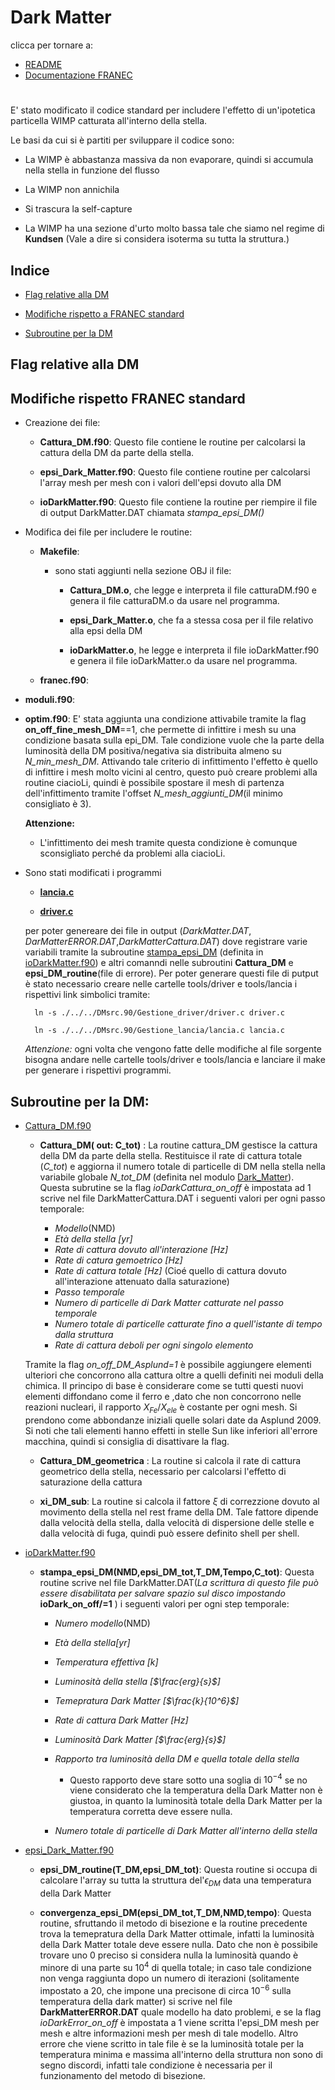 # Dark Matter
clicca per tornare a:
- [README](../../README.md)
- [Documentazione FRANEC](../Documentazione.md)

#
E'  stato modificato il codice standard per includere l'effetto di un'ipotetica particella WIMP catturata all'interno della stella.

Le basi da cui si è partiti per sviluppare il codice sono:

- La WIMP è abbastanza massiva da non evaporare, quindi si accumula nella stella in funzione del flusso

- La WIMP non annichila

- Si trascura la self-capture

- La WIMP ha una sezione d'urto molto bassa tale che siamo nel regime di **Kundsen** (Vale a dire si considera isoterma su tutta la struttura.)

## Indice

- [Flag relative alla DM](#flag-relative-alla-dm)

- [Modifiche rispetto a FRANEC standard](#modifiche-rispetto-franec-standard)

- [Subroutine per la DM](#subroutine-per-la-dm)

## Flag relative alla DM

## Modifiche rispetto FRANEC  standard
- Creazione dei file:

    - **Cattura_DM.f90**: Questo file contiene le routine per calcolarsi la cattura della DM da parte della stella.

    - **epsi_Dark_Matter.f90**: Questo file contiene routine per calcolarsi l'array mesh per mesh con i valori dell'epsi dovuto alla DM

    - **ioDarkMatter.f90**: Questo file contiene la routine per riempire il file di output DarkMatter.DAT chiamata *stampa_epsi_DM()*

- Modifica dei file per includere le routine:

    - **Makefile**: 
        - sono stati aggiunti nella sezione OBJ il file:
            - **Cattura_DM.o**, che legge e interpreta il file catturaDM.f90 e genera il file catturaDM.o da usare nel programma.

            - **epsi_Dark_Matter.o**, che fa a stessa cosa per il file relativo alla epsi della DM

            - **ioDarkMatter.o**, he legge e interpreta il file ioDarkMatter.f90 e genera il file ioDarkMatter.o da usare nel programma.

    - **franec.f90**:

- **moduli.f90**:

- **optim.f90**: E' stata aggiunta una condizione attivabile tramite la flag **on_off_fine_mesh_DM**==1, che permette di infittire i mesh su una condizione basata sulla epi_DM. Tale condizione vuole che la parte della luminosità della DM positiva/negativa sia distribuita almeno su *N_min_mesh_DM*. Attivando tale criterio di infittimento l'effetto è quello di infittire i mesh molto vicini al centro, questo può creare problemi alla routine ciacioLi, quindi è possibile spostare il mesh di partenza dell'infittimento tramite l'offset *N_mesh_aggiunti_DM*(il minimo consigliato è 3).
    
    **Attenzione:**
        
    - L'infittimento dei mesh tramite questa condizione è comunque sconsigliato perché da problemi alla ciacioLi.

- Sono stati modificati i programmi
    - [**lancia.c**](./../../Gestione_lancia/lancia.c)

    - [**driver.c**](./../../Gestione_driver/driver.c)

    per poter genereare dei file in output (*DarkMatter.DAT*, *DarMatterERROR.DAT*,*DarkMatterCattura.DAT*) dove registrare varie variabili tramite la subroutine [stampa_epsi_DM](Subroutine/epsi_Dark_Matter.md) (definita in [ioDarkMatter.f90](./../../ioDarkMatter.f90)) e altri comanndi nelle subroutini **Cattura_DM** e **epsi_DM_routine**(file di errore). Per poter generare questi file di putput è stato necessario creare nelle cartelle tools/driver e tools/lancia i rispettivi link simbolici tramite:
        
        ln -s ./../../DMsrc.90/Gestione_driver/driver.c driver.c

        ln -s ./../../DMsrc.90/Gestione_lancia/lancia.c lancia.c

    *Attenzione:* ogni volta che vengono fatte delle modifiche al file sorgente bisogna andare nelle cartelle tools/driver e tools/lancia e lanciare il make per generare i rispettivi programmi.


## Subroutine per la DM:

- [Cattura_DM.f90](../../Cattura_DM.f90)

    - **Cattura_DM( out: C_tot)** : La routine cattura_DM gestisce la cattura della DM da parte della stella. Restituisce il rate di cattura totale (*C_tot*) e aggiorna il numero totale di particelle di DM nella stella nella variabile globale *N_tot_DM* (definita nel modulo [Dark_Matter](./../../moduli.f90)). Questa subrutine se la flag *ioDarkCattura_on_off* è impostata ad 1 scrive nel file DarkMatterCattura.DAT i seguenti valori per ogni passo temporale:

        - *Modello*(NMD)
        - *Età della stella [yr]*
        - *Rate di cattura dovuto all'interazione [Hz]*
        - *Rate di catura gemoetrico [Hz]*
        - *Rate di cattura totale [Hz]* (Cioé quello di cattura dovuto all'interazione attenuato dalla saturazione)
        - *Passo temporale*
        - *Numero di particelle di Dark Matter catturate nel passo temporale*
        - *Numero totale di particelle catturate fino a quell'istante di tempo dalla struttura*
        - *Rate di cattura deboli per ogni singolo elemento*

    Tramite la flag *on_off_DM_Asplund=1* è possibile aggiungere elementi ulteriori che concorrono alla cattura oltre a quelli definiti nei moduli della chimica. Il principo di base è considerare come se tutti questi nuovi elementi diffondano come il ferro e ,dato che non concorrono nelle reazioni nucleari, il rapporto $X_{Fe}/X_{ele}$ è costante per ogni mesh. Si prendono come abbondanze iniziali quelle solari date da Asplund 2009. Si noti che tali elementi hanno effetti in stelle Sun like inferiori all'errore macchina, quindi si consiglia di disattivare la flag.

    - **Cattura_DM_geometrica** : La routine si calcola il rate di cattura geometrico della stella, necessario per calcolarsi l'effetto di saturazione della cattura

    - **xi_DM_sub**: La routine si calcola il fattore $\xi$ di correzzione dovuto al movimento della stella nel rest frame della DM. Tale fattore dipende dalla velocità della stella, dalla velocità di dispersione delle stelle e dalla velocità di fuga, quindi può essere definito shell per shell.

- [ioDarkMatter.f90](../../ioDarkMatter.f90)

    - **stampa_epsi_DM(NMD,epsi_DM_tot,T_DM,Tempo,C_tot)**: Questa routine scrive nel file DarkMatter.DAT(*La scrittura di questo file può essere disabilitata per salvare spazio sul disco impostando* **ioDark_on_off/=1** ) i seguenti valori per ogni step temporale:

        - *Numero modello*(NMD)
        - *Età della stella[yr]*
        - *Temperatura effettiva [$k$]*
        - *Luminosità della stella [$\frac{erg}{s}$]*
        - *Temepratura Dark Matter [$\frac{k}{10^6}$]*
        - *Rate di cattura Dark Matter [$Hz$]*
        - *Luminosità Dark Matter [$\frac{erg}{s}$]*
        - *Rapporto tra luminosità della DM e quella totale della stella*

            - Questo rapporto deve stare sotto una soglia di $10^{-4}$ se no viene considerato che la temperatura della Dark Matter non è giustoa, in quanto la luminosità totale della Dark Matter per la temperatura corretta deve essere nulla.

        - *Numero totale di particelle di Dark Matter all'interno della stella*

- [epsi_Dark_Matter.f90](../../epsi_Dark_Matter.f90)

    - **epsi_DM_routine(T_DM,epsi_DM_tot)**: Questa routine si occupa di calcolare l'array su tutta la struttura del'$\epsilon_{DM}$ data una temperatura della Dark Matter

    - **convergenza_epsi_DM(epsi_DM_tot,T_DM,NMD,tempo)**: Questa routine, sfruttando il metodo di bisezione e la routine precedente trova la temepratura della Dark Matter ottimale, infatti la luminosità della Dark Matter totale deve essere nulla. Dato che non è possibile trovare uno 0 preciso si considera nulla la luminosità quando è minore di una parte su $10^4$ di quella totale; in caso tale condizione non venga raggiunta dopo un numero di iterazioni (solitamente impostato a 20, che impone una precisone di circa $10^{-6}$ sulla temperatura della dark matter) si scrive nel file **DarkMatterERROR.DAT** quale modello ha dato problemi, e se la flag *ioDarkError_on_off* è impostata a 1 viene scritta l'epsi_DM mesh per mesh e altre informazioni mesh per mesh di tale modello. Altro errore che viene scritto in tale file è se la luminosità totale per la temperatura minima e massima all'interno della struttura non sono di segno discordi, infatti tale condizione è necessaria per il funzionamento del metodo di bisezione. 


